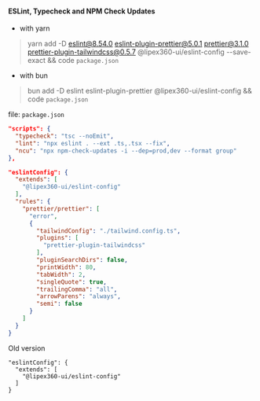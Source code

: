 #### ESLint, Typecheck and NPM Check Updates
* with yarn
> yarn add -D eslint@8.54.0 eslint-plugin-prettier@5.0.1 prettier@3.1.0 prettier-plugin-tailwindcss@0.5.7 @lipex360-ui/eslint-config --save-exact && code `package.json`

* with bun
> bun add -D eslint eslint-plugin-prettier @lipex360-ui/eslint-config && code `package.json`

file: `package.json`
```json
"scripts": {
  "typecheck": "tsc --noEmit",
  "lint": "npx eslint . --ext .ts,.tsx --fix",
  "ncu": "npx npm-check-updates -i --dep=prod,dev --format group"
},

"eslintConfig": {
  "extends": [
    "@lipex360-ui/eslint-config"
  ],
  "rules": {
    "prettier/prettier": [
      "error",
      {
        "tailwindConfig": "./tailwind.config.ts",
        "plugins": [
          "prettier-plugin-tailwindcss"
        ],
        "pluginSearchDirs": false,
        "printWidth": 80,
        "tabWidth": 2,
        "singleQuote": true,
        "trailingComma": "all",
        "arrowParens": "always",
        "semi": false
      }
    ]
  }
}

```

Old version
```
"eslintConfig": {
  "extends": [
    "@lipex360-ui/eslint-config"
  ]
}
```
